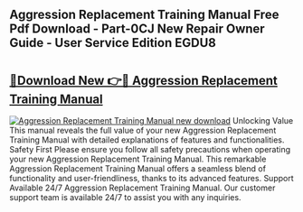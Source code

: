 ## Aggression Replacement Training Manual Free Pdf Download - Part-0CJ New Repair Owner Guide - User Service Edition EGDU8

# <h2><a href="http://bc26729.oget.top/?id=Aggression+Replacement+Training+Manual">🔗Download New 👉🔴 Aggression Replacement Training Manual</a></h2>

[![Aggression Replacement Training Manual new download](https://i.imgur.com/5g1atiW.png)](http://bc26729.oget.top/?id=Aggression+Replacement+Training+Manual)
Unlocking Value This manual reveals the full value of your new Aggression Replacement Training Manual with detailed explanations of features and functionalities. Safety First Please ensure you follow all safety precautions when operating your new Aggression Replacement Training Manual. This remarkable Aggression Replacement Training Manual offers a seamless blend of functionality and user-friendliness, thanks to its advanced features. Support Available 24/7 Aggression Replacement Training Manual. Our customer support team is available 24/7 to assist you with any inquiries.
